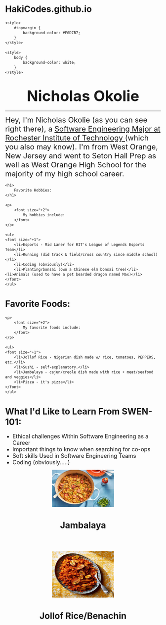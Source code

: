 # HakiCodes.github.io
<html>
<head>
    <title>About Me</title>

    <style>
        #topmargin {
            background-color: #F0D7B7;
        }
    </style>

    <style>
        body {
            background-color: white;
        }
    </style>

</head>
<body>

<div id="topmargin">
    <h1>
        <center>
            <font size="+7">
                <div style="text-align: center;">Nicholas Okolie</div>
            </font>
        </center>
    </h1>
    <hr>
</div>

<div id="padding">
    <p>
        <font size="+2">
            Hey, I'm Nicholas Okolie (as you can see right there), a <a href="https://www.rit.edu/study/software-engineering-bs">Software Engineering Major at Rochester Institute of Technology </a>(which you also may know). I'm from West Orange, New Jersey and went to Seton Hall Prep as well as West Orange High School for the majority of my high school career.
        </font>
    </p>

    <h1>
        Favorite Hobbies:
    </h1>

    <p>
        <font size="+2">
            My hobbies include:
        </font>
    </p>

    <ul>
	<font size="+1">
        <li>Esports - Mid Laner for RIT's League of Legends Esports Team</li>
        <li>Running (did track & field/cross country since middle school)</li>
        <li>Coding (obviously)</li>
        <li>Planting/bonsai (own a Chinese elm bonsai tree)</li>
	<li>Animals (used to have a pet bearded dragon named Max)</li>
	</font>
    </ul>

</div>

<h1>
        Favorite Foods:
    </h1>

    <p>
        <font size="+2">
            My favorite foods include:
        </font>
    </p>

    <ul>
	<font size="+1">
        <li>Jollof Rice - Nigerian dish made w/ rice, tomatoes, PEPPERS, etc.</li>
        <li>Sushi - self-explanatory.</li>
        <li>Jambalaya - cajun/creole dish made with rice + meat/seafood and veggies</li>
        <li>Pizza - it's pizza</li>
	</font>
    </ul>
<h1>
        What I'd Like to Learn From SWEN-101:
    </h1>
    <ul>
	<font size="+1">
        <li>Ethical challenges Within Software Engineering as a Career</li>
        <li>Important things to know when searching for co-ops</li>
        <li>Soft skills Used in Software Engineering Teams</li>
        <li>Coding (obviously.....)</li>
	</font>
    </ul>

 <div id = pics>
        <figure>
<center>
            <img src="./Github.io Introduction/jambalaya.JPG" alt="Jambalaya" height = 120; width = 200><h1>
<center>
            <figcaption>Jambalaya</figcaption>
        </figure>
        <br><br>
        <figure>
	<center>
            <img src="./Github.io Introduction/jollof rice.JPG" alt="Jollof Rice/Benachin"height = 150; width = 200><h1>
            <figcaption>Jollof Rice/Benachin</figcaption>
        </figure>
    </div>
</body>
</html>

